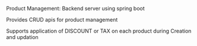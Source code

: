 Product Management:
Backend server using spring boot

Provides CRUD apis for product management

Supports application of DISCOUNT or TAX on each product during Creation and updation
  
